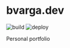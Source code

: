 # bvarga.dev

![build](https://github.com/warnyul/bvarga.dev/workflows/build/badge.svg) ![deploy](https://github.com/warnyul/bvarga.dev/workflows/deploy/badge.svg)

Personal portfolio
